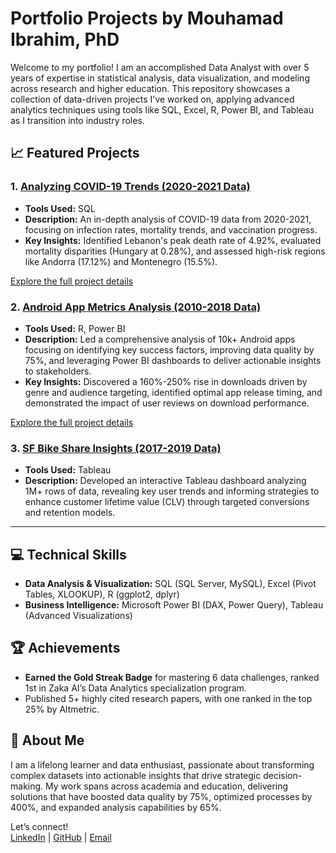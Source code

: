 # Portfolio Projects by Mouhamad Ibrahim, PhD

Welcome to my portfolio! I am an accomplished Data Analyst with over 5 years of expertise in statistical analysis, data visualization, and modeling across research and higher education. This repository showcases a collection of data-driven projects I've worked on, applying advanced analytics techniques using tools like SQL, Excel, R, Power BI, and Tableau as I transition into industry roles.

## 📈 Featured Projects

### 1. [Analyzing COVID-19 Trends (2020-2021 Data)](Analyzing%20COVID-19%20Trends%20(2020-2021%20Data)/README.md)
- **Tools Used:** SQL
- **Description:** An in-depth analysis of COVID-19 data from 2020-2021, focusing on infection rates, mortality trends, and vaccination progress. 
- **Key Insights:** Identified Lebanon's peak death rate of 4.92%, evaluated mortality disparities (Hungary at 0.28%), and assessed high-risk regions like Andorra (17.12%) and Montenegro (15.5%).

[Explore the full project details](Analyzing%20COVID-19%20Trends%20(2020-2021%20Data)/README.md)

### 2. [Android App Metrics Analysis (2010-2018 Data)](Android%20App%20Metrics%20Analysis%20(2010-2018%20Data)/README.md)
- **Tools Used:** R, Power BI
- **Description:** Led a comprehensive analysis of 10k+ Android apps focusing on identifying key success factors, improving data quality by 75%, and leveraging Power BI dashboards to deliver actionable insights to stakeholders.
- **Key Insights:** Discovered a 160%-250% rise in downloads driven by genre and audience targeting, identified optimal app release timing, and demonstrated the impact of user reviews on download performance.

[Explore the full project details](Android%20App%20Metrics%20Analysis%20(2010-2018%20Data)/README.md)

### 3. [SF Bike Share Insights (2017-2019 Data)](link_to_project)
- **Tools Used:** Tableau
- **Description:** Developed an interactive Tableau dashboard analyzing 1M+ rows of data, revealing key user trends and informing strategies to enhance customer lifetime value (CLV) through targeted conversions and retention models.

---

## 💻 Technical Skills
- **Data Analysis & Visualization:** SQL (SQL Server, MySQL), Excel (Pivot Tables, XLOOKUP), R (ggplot2, dplyr)
- **Business Intelligence:** Microsoft Power BI (DAX, Power Query), Tableau (Advanced Visualizations)

## 🏆 Achievements
- **Earned the Gold Streak Badge** for mastering 6 data challenges, ranked 1st in Zaka AI’s Data Analytics specialization program.
- Published 5+ highly cited research papers, with one ranked in the top 25% by Altmetric.

## 📄 About Me
I am a lifelong learner and data enthusiast, passionate about transforming complex datasets into actionable insights that drive strategic decision-making. My work spans across academia and education, delivering solutions that have boosted data quality by 75%, optimized processes by 400%, and expanded analysis capabilities by 65%.

Let’s connect!  
[LinkedIn](https://www.linkedin.com/in/mouhamaadibrahim) | [GitHub](https://github.com/mouhamaadibrahim) | [Email](mailto:mouhamaad.ibrahim@gmail.com)
